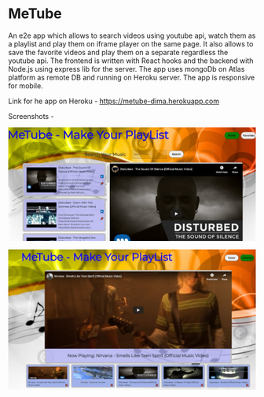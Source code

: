 # MeTube
An e2e app which allows to search videos using youtube api, watch them as a playlist and play them on iframe player on the same page.
It also allows to save the favorite videos and play them on a separate regardless the youtube api.
The frontend is written with React hooks and the backend with Node.js using express lib for the server.
The app uses mongoDb on Atlas platform as remote DB and running on Heroku server.
The app is responsive for mobile.

Link for he app on Heroku - https://metube-dima.herokuapp.com

Screenshots - 

![Home Page](/App1.jpg?raw=true?raw=true "Home Page")

![Favorites](/App2.jpg?raw=true?raw=true "Favorites")
